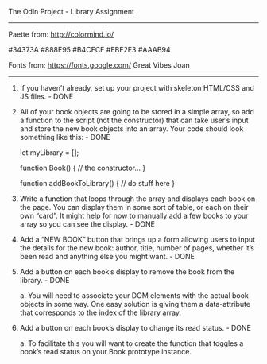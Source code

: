 The Odin Project - Library Assignment

---

Paette from:
http://colormind.io/

#34373A
#888E95
#B4CFCF
#EBF2F3
#AAAB94

Fonts from:
https://fonts.google.com/
Great Vibes
Joan

---

1. If you haven’t already, set up your project with skeleton HTML/CSS and JS files. - DONE

2. All of your book objects are going to be stored in a simple array, so add a function to the script (not the constructor) that can take user’s input and store the new book objects into an array. Your code should look something like this: - DONE

	let myLibrary = [];

	function Book() {
	  // the constructor...
	}

	function addBookToLibrary() {
	  // do stuff here
	}

3. Write a function that loops through the array and displays each book on the page. You can display them in some sort of table, or each on their own “card”. It might help for now to manually add a few books to your array so you can see the display. - DONE

4. Add a “NEW BOOK” button that brings up a form allowing users to input the details for the new book: author, title, number of pages, whether it’s been read and anything else you might want. - DONE

5. Add a button on each book’s display to remove the book from the library. - DONE

    a. You will need to associate your DOM elements with the actual book objects in some way. One easy solution is giving them a data-attribute that corresponds to the index of the library array.

6. Add a button on each book’s display to change its read status. - DONE

    a. To facilitate this you will want to create the function that toggles a book’s read status on your Book prototype instance.
